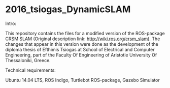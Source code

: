 # 2016_tsiogas_DynamicSLAM

Intro:

This repository contains the files for a modified version of the ROS-package CRSM SLAM (Original description link: http://wiki.ros.org/crsm_slam). The changes that appear in this version were done as the development of the diploma thesis of Efthimis Tsiogas at School of Electrical and Computer Engineering, part of the Faculty Of Engineering of Aristotle University Of Thessaloniki, Greece.

Technical requirements:

Ubuntu 14.04 LTS, ROS Indigo, Turtlebot ROS-package, Gazebo Simulator
